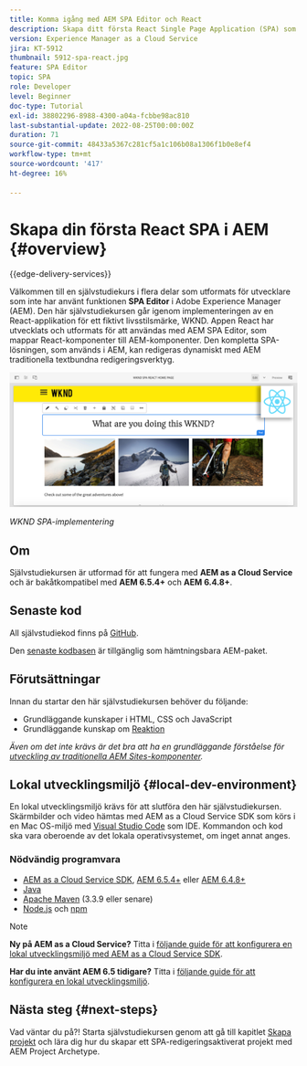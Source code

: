 ```yaml
---
title: Komma igång med AEM SPA Editor och React
description: Skapa ditt första React Single Page Application (SPA) som kan redigeras i Adobe Experience Manager AEM med WKND SPA. Lär dig hur du skapar en SPA med hjälp av React JS-ramverket med AEM:s SPA Editor. Denna självstudiekurs i flera delar går igenom implementeringen av en React-applikation för ett fiktivt livsstilsmärke, WKND. Självstudiekursen täcker hela skapandet av SPA och integreringen med AEM.
version: Experience Manager as a Cloud Service
jira: KT-5912
thumbnail: 5912-spa-react.jpg
feature: SPA Editor
topic: SPA
role: Developer
level: Beginner
doc-type: Tutorial
exl-id: 38802296-8988-4300-a04a-fcbbe98ac810
last-substantial-update: 2022-08-25T00:00:00Z
duration: 71
source-git-commit: 48433a5367c281cf5a1c106b08a1306f1b0e8ef4
workflow-type: tm+mt
source-wordcount: '417'
ht-degree: 16%

---
```


# Skapa din första React SPA i AEM {#overview}

{{edge-delivery-services}}

Välkommen till en självstudiekurs i flera delar som utformats för utvecklare som inte har använt funktionen **SPA Editor** i Adobe Experience Manager (AEM). Den här självstudiekursen går igenom implementeringen av en React-applikation för ett fiktivt livsstilsmärke, WKND. Appen React har utvecklats och utformats för att användas med AEM SPA Editor, som mappar React-komponenter till AEM-komponenter. Den kompletta SPA-lösningen, som används i AEM, kan redigeras dynamiskt med AEM traditionella textbundna redigeringsverktyg.

![Slutlig SPA har implementerats](assets/wknd-spa-implementation.png)

*WKND SPA-implementering*

## Om

Självstudiekursen är utformad för att fungera med **AEM as a Cloud Service** och är bakåtkompatibel med **AEM 6.5.4+** och **AEM 6.4.8+**.

## Senaste kod

All självstudiekod finns på [GitHub](https://github.com/adobe/aem-guides-wknd-spa).

Den [senaste kodbasen](https://github.com/adobe/aem-guides-wknd-spa/releases) är tillgänglig som hämtningsbara AEM-paket.

## Förutsättningar

Innan du startar den här självstudiekursen behöver du följande:

* Grundläggande kunskaper i HTML, CSS och JavaScript
* Grundläggande kunskap om [Reaktion](https://reactjs.org/tutorial/tutorial.html)

*Även om det inte krävs är det bra att ha en grundläggande förståelse för [utveckling av traditionella AEM Sites-komponenter](https://experienceleague.adobe.com/docs/experience-manager-learn/getting-started-wknd-tutorial-develop/overview.html?lang=sv-SE).*

## Lokal utvecklingsmiljö {#local-dev-environment}

En lokal utvecklingsmiljö krävs för att slutföra den här självstudiekursen. Skärmbilder och video hämtas med AEM as a Cloud Service SDK som körs i en Mac OS-miljö med [Visual Studio Code](https://code.visualstudio.com/) som IDE. Kommandon och kod ska vara oberoende av det lokala operativsystemet, om inget annat anges.

### Nödvändig programvara

* [AEM as a Cloud Service SDK](https://experienceleague.adobe.com/docs/experience-manager-learn/cloud-service/local-development-environment-set-up/aem-runtime.html?lang=sv-SE), [AEM 6.5.4+](https://experienceleague.adobe.com/docs/experience-manager-release-information/aem-release-updates/aem-releases-updates.html?lang=sv-SE#aem-65) eller [AEM 6.4.8+](https://experienceleague.adobe.com/docs/experience-manager-release-information/aem-release-updates/aem-releases-updates.html?lang=sv-SE#aem-64)
* [Java](https://downloads.experiencecloud.adobe.com/content/software-distribution/en/general.html)
* [Apache Maven](https://maven.apache.org/) (3.3.9 eller senare)
* [Node.js](https://nodejs.org/en/) och [npm](https://www.npmjs.com/)

>[!NOTE]
>
> **Ny på AEM as a Cloud Service?** Titta i [följande guide för att konfigurera en lokal utvecklingsmiljö med AEM as a Cloud Service SDK](https://experienceleague.adobe.com/docs/experience-manager-learn/cloud-service/local-development-environment-set-up/overview.html?lang=sv-SE).
>
> **Har du inte använt AEM 6.5 tidigare?** Titta i [följande guide för att konfigurera en lokal utvecklingsmiljö](https://experienceleague.adobe.com/docs/experience-manager-learn/foundation/development/set-up-a-local-aem-development-environment.html?lang=sv-SE).

## Nästa steg {#next-steps}

Vad väntar du på?! Starta självstudiekursen genom att gå till kapitlet [Skapa projekt](create-project.md) och lära dig hur du skapar ett SPA-redigeringsaktiverat projekt med AEM Project Archetype.
